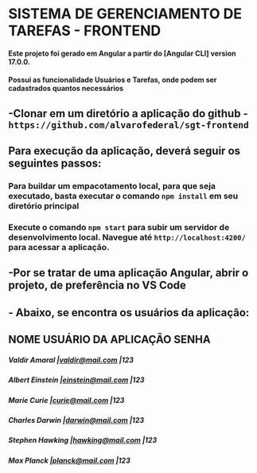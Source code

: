 # SISTEMA DE GERENCIAMENTO DE TAREFAS - FRONTEND

#### Este projeto foi gerado em Angular a partir do [Angular CLI] version 17.0.0.

####  Possui as funcionalidade Usuários e Tarefas, onde podem ser cadastrados quantos necessários

## -Clonar em um diretório a aplicação do github - `https://github.com/alvarofederal/sgt-frontend`

## Para execução da aplicação, deverá seguir os seguintes passos:

### Para buildar um empacotamento local, para que seja executado, basta executar o comando `npm install` em seu diretório principal

### Execute o comando `npm start` para subir um servidor de desenvolvimento local. Navegue até `http://localhost:4200/` para acessar a aplicação.


## -Por se tratar de uma aplicação Angular, abrir o projeto, de preferência no VS Code

## - Abaixo, se encontra os usuários da aplicação:
                      
##      NOME                    USUÁRIO DA APLICAÇÃO     SENHA
#####   Valdir Amaral           |valdir@mail.com         |123                         
                                        
#####   Albert Einstein         |einstein@mail.com       |123     
                                        
#####   Marie Curie             |curie@mail.com          |123     
    
#####   Charles Darwin          |darwin@mail.com         |123     
    
#####   Stephen Hawking         |hawking@mail.com        |123                          
    
#####   Max Planck              |planck@mail.com         |123     






